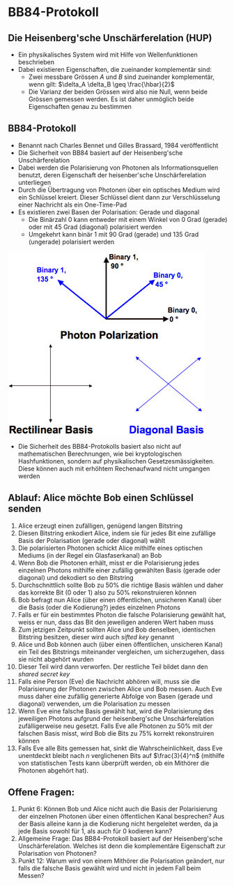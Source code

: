 # BB84-Protokoll

## Die Heisenberg'sche Unschärferelation (HUP)
* Ein physikalisches System wird mit Hilfe von Wellenfunktionen beschrieben
* Dabei existieren Eigenschaften, die zueinander komplementär sind:
	* Zwei messbare Grössen $A$ und $B$ sind zueinander komplementär, wenn gilt: $\delta_A \delta_B \geq \frac{\hbar}{2}$
	* Die Varianz der beiden Grössen wird also nie Null, wenn beide Grössen gemessen 	werden. Es ist daher unmöglich beide Eigenschaften genau zu bestimmen

## BB84-Protokoll
* Benannt nach Charles Bennet und Gilles Brassard, 1984 veröffentlicht
* Die Sicherheit von BB84 basiert auf der Heisenberg'sche Unschärferelation
* Dabei werden die Polarisierung von Photonen als Informationsquellen benutzt, deren Eigenschaft der heisenber'sche Unschärferelation unterliegen
* Durch die Übertragung von Photonen über ein optisches Medium wird ein Schlüssel kreiert. Dieser Schlüssel dient dann zur Verschlüsselung einer Nachricht als ein One-Time-Pad
* Es existieren zwei Basen der Polarisation: Gerade und diagonal
	* Die Binärzahl 0 kann entweder mit einem Winkel von 0 Grad (gerade) oder mit 45 Grad (diagonal) polarisiert werden
	* Umgekehrt kann binär 1 mit 90 Grad (gerade) und 135 Grad (ungerade) polarisiert werden

![](img/fig2.gif)

* Die Sicherheit des BB84-Protokolls basiert also nicht auf mathematischen Berechnungen, wie bei kryptologischen Hashfunktionen, sondern auf physikalischen Gesetzesmässigkeiten. Diese können auch mit erhöhtem Rechenaufwand nicht umgangen werden

## Ablauf: Alice möchte Bob einen Schlüssel senden
1. Alice erzeugt einen zufälligen, genügend langen Bitstring
2. Diesen Bitstring enkodiert Alice, indem sie für jedes Bit eine zufällige Basis der Polarisation (gerade oder diagonal) wählt
3. Die polarisierten Photonen schickt Alice mithilfe eines optischen Mediums (in der Regel ein Glasfaserkanal) an Bob
4. Wenn Bob die Photonen erhält, misst er die Polarisierung jedes einzelnen Photons mithilfe einer zufällig gewählten Basis (gerade oder diagonal) und dekodiert so den Bitstring
5. Durchschnittlich sollte Bob zu 50% die richtige Basis wählen und daher das korrekte Bit (0 oder 1) also zu 50% rekonstruieren können
6. Bob befragt nun Alice (über einen öffentlichen, unsicheren Kanal) über die Basis (oder die Kodierung?) jedes einzelnen Photons
7. Falls er für ein bestimmtes Photon die falsche Polarisierung gewählt hat, weiss er nun, dass das Bit den jeweiligen anderen Wert haben muss
8. Zum jetzigen Zeitpunkt sollten Alice und Bob denselben, identischen Bitstring besitzen, dieser wird auch *sifted key* genannt
9. Alice und Bob können auch (über einen öffentlichen, unsicheren Kanal) ein Teil des Bitstrings miteinander vergleichen, um sicherzugehen, dass sie nicht abgehört wurden
10. Dieser Teil wird dann verworfen. Der restliche Teil bildet dann den *shared secret key*
11. Falls eine Person (Eve) die Nachricht abhören will, muss sie die Polarisierung der Photonen zwischen Alice und Bob messen. Auch Eve muss daher eine zufällig generierte Abfolge von Basen (gerade und diagonal) verwenden, um die Polarisation zu messen
12. Wenn Eve eine falsche Basis gewählt hat, wird die Polarisierung des jeweiligen Photons aufgrund der heisenberg'sche Unschärferelation zufälligerweise neu gesetzt. Falls Eve alle Photonen zu 50% mit der falschen Basis misst, wird Bob die Bits zu 75% korrekt rekonstruiren können
13. Falls Eve alle Bits gemessen hat, sinkt die Wahrscheinlichkeit, dass Eve unentdeckt bleibt nach $n$ verglichenen Bits auf $\frac{3}{4}^n$ (mithilfe von statistischen Tests kann überprüft werden, ob ein Mithörer die Photonen abgehört hat).

## Offene Fragen:
1. Punkt 6: Können Bob und Alice nicht auch die Basis der Polarisierung der einzelnen Photonen über einen öffentlichen Kanal besprechen? Aus der Basis alleine kann ja die Kodierung nicht hergeleitet werden, da ja jede Basis sowohl für 1, als auch für 0 kodieren kann?
2. Allgemeine Frage: Das BB84-Protokoll basiert auf der Heisenberg'sche Unschärferelation. Welches ist denn die komplementäre Eigenschaft zur Polarisation von Photonen?
3. Punkt 12: Warum wird von einem Mithörer die Polarisation geändert, nur falls die falsche Basis gewählt wird und nicht in jedem Fall beim Messen?